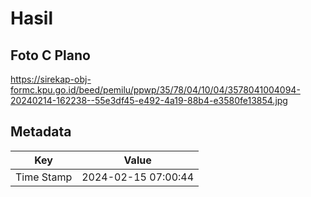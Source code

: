 # Hasil

## Foto C Plano

https://sirekap-obj-formc.kpu.go.id/beed/pemilu/ppwp/35/78/04/10/04/3578041004094-20240214-162238--55e3df45-e492-4a19-88b4-e3580fe13854.jpg


## Metadata

| Key        | Value               |
| ---------- | ------------------- |
| Time Stamp | 2024-02-15 07:00:44 |



